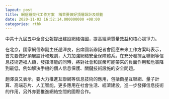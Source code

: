 ```yaml
---
layout: post
title: 網信辦交代工作方案　稱首要做好頂層設計及規劃
date: 2020-11-02 16:52:14.000000000 +08:00
categories: rthk
---
```


中共十九屆五中全會公報提出建設網絡強國，提高經濟質量效益和核心競爭力。

在北京，國家網信辦副主任趙澤良，出席國新辦記者會回應未來工作方案時表示，首先要做好頂層設計和規劃，大力加強網絡安全保障體系。在充分發揮互聯網等信息技術造福人類，發揮潛能的同時，將對社會和民衆可能帶來的負面作用和危害降到最低，例如解決手機的個人信息保護、關鍵技術設施的安全問題。

趙澤良又表示，要大力推進互聯網等信息技術的應用，包括衛星互聯網、量子計算、高端芯片、人工智能，更多應用在社會生活、經濟建設，進一步發揮信息技術的作用，另外亦要推進網絡空間的國際合作。
